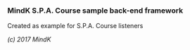 ### MindK S.P.A. Course sample back-end framework 

Created as example for S.P.A. Course listeners

*(c) 2017 MindK*